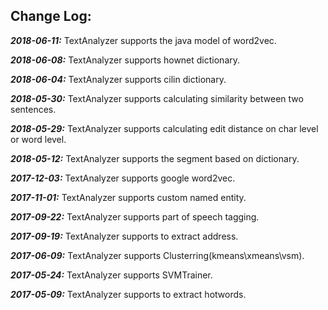 
## Change Log:

***2018-06-11:***
TextAnalyzer supports the java model of word2vec.

***2018-06-08:***
TextAnalyzer supports hownet dictionary.

***2018-06-04:***
TextAnalyzer supports cilin dictionary.

***2018-05-30:***
TextAnalyzer supports calculating similarity between two sentences.

***2018-05-29:***
TextAnalyzer supports calculating edit distance on char level or word level.

***2018-05-12:***
TextAnalyzer supports the segment based on dictionary.

***2017-12-03:***
TextAnalyzer supports google word2vec.

***2017-11-01:***
TextAnalyzer supports custom named entity.

***2017-09-22:***
TextAnalyzer supports part of speech tagging.

***2017-09-19:***
TextAnalyzer supports to extract address.

***2017-06-09:***
TextAnalyzer supports Clusterring(kmeans\xmeans\vsm).

***2017-05-24:***
TextAnalyzer supports SVMTrainer.

***2017-05-09:***
TextAnalyzer supports to extract hotwords.

